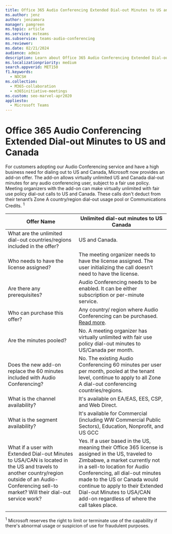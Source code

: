 ```yaml
---
title: Office 365 Audio Conferencing Extended Dial-out Minutes to US and Canada
ms.author: jenz
author: jenzamora
manager: pamgreen
ms.topic: article
ms.service: msteams
ms.subservice: teams-audio-conferencing
ms.reviewer: 
ms.date: 02/21/2024
audience: admin
description: Learn about Office 365 Audio Conferencing Extended Dial-out Minutes to US and Canada.
ms.localizationpriority: medium
search.appverid: MET150
f1.keywords:
  - NOCSH
ms.collection: 
  - M365-collaboration
  - m365initiative-meetings
ms.custom: seo-marvel-apr2020
appliesto: 
  - Microsoft Teams
---
```


# Office 365 Audio Conferencing Extended Dial-out Minutes to US and Canada

For customers adopting our Audio Conferencing service and have a high business need for dialing out to US and Canada, Microsoft now provides an add-on offer. The add-on allows virtually unlimited US and Canada dial-out minutes for any audio conferencing user, subject to a fair use policy. Meeting organizers with the add-on can make virtually unlimited with fair use policy dial-out calls to US and Canada. These calls don't deduct from their tenant’s Zone A country/region dial-out usage pool or Communications Credits. <sup>1</sup>

|Offer Name | Unlimited dial-out minutes to US Canada |
|-----|------|
| What are the unlimited dial-out countries/regions included in the offer?| US and Canada.|
| Who needs to have the license assigned? | The meeting organizer needs to have the license assigned. The user initializing the call doesn’t need to have the license. |
| Are there any prerequisites? | Audio Conferencing needs to be enabled. It can be either subscription or per-minute service.|
| Who can purchase this offer? | Any country/ region where Audio Conferencing can be purchased. [Read more](country-and-region-availability-for-audio-conferencing-and-calling-plans/country-and-region-availability-for-audio-conferencing-and-calling-plans.md).|
| Are the minutes pooled?  |No. A meeting organizer has virtually unlimited with fair use policy dial-out minutes to US/Canada per month. |
| Does the new add-on replace the 60 minutes included with Audio Conferencing? | No. The existing Audio Conferencing 60 minutes per user per month, pooled at the tenant level, continue to apply to all Zone A dial-out conferencing countries/regions.|
| What is the channel availability?  | It's available on EA/EAS, EES, CSP, and Web Direct.  |
| What is the segment availability? | It's available for Commercial (including WW Commercial Public Sectors), Education, Nonprofit, and US GCC |
| What if a user with Extended Dial-out Minutes to USA/CAN is located in the US and travels to another country/region outside of an Audio-Conferencing sell-to market? Will their dial-out service work? | Yes. If a user based in the US, meaning their Office 365 license is assigned in the US, traveled to Zimbabwe, a market currently not in a sell-to location for Audio Conferencing, all dial-out minutes made to the US or Canada would continue to apply to their Extended Dial-out Minutes to USA/CAN add-on regardless of where the call takes place. |
|||

<sup>1</sup> Microsoft reserves the right to limit or terminate use of the capability if there's abnormal usage or suspicion of use for fraudulent purposes.
